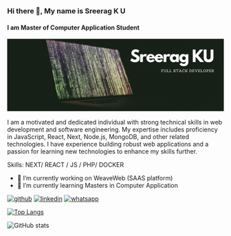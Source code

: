 ### Hi there 👋, My name is Sreerag K U
#### I am Master of Computer Application Student
![I am Master of Computer Application Student](https://github.com/SreeragKU/SreeragKU/blob/c2a131091156fdaf467bff0c0278db43d102df96/Sreerag%20K%20U.png)


I am a motivated and dedicated individual with strong technical skills in web development and software engineering. My expertise includes proficiency in JavaScript, React, Next, Node.js, MongoDB, and other related technologies. I have experience building robust web applications and a passion for learning new technologies to enhance my skills further.

Skills: NEXT/ REACT / JS / PHP/ DOCKER

- 🔭 I’m currently working on WeaveWeb (SAAS platform) 
- 🌱 I’m currently learning Masters in Computer Application 


[<img src='https://cdn.jsdelivr.net/npm/simple-icons@3.0.1/icons/github.svg' alt='github' height='40'>](https://github.com/https://github.com/SreeragKU)  [<img src='https://cdn.jsdelivr.net/npm/simple-icons@3.0.1/icons/linkedin.svg' alt='linkedin' height='40'>](https://www.linkedin.com/in/https://www.linkedin.com/in/sreeragku//)  [<img src='https://cdn.jsdelivr.net/npm/simple-icons@3.0.1/icons/whatsapp.svg' alt='whatsapp' height='40'>](https://wa.me/+917306117605)  

[![Top Langs](https://github-readme-stats.vercel.app/api/top-langs/?username=https://github.com/SreeragKU)](https://github.com/anuraghazra/github-readme-stats)

![GitHub stats](https://github-readme-stats.vercel.app/api?username=https://github.com/SreeragKU&show_icons=true)  

